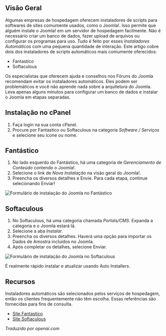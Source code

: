 <!-- Filename: Installing_Joomla_using_an_Auto_Installer / Display title: Instalação do Instalador Automático -->

## Visão Geral

Algumas empresas de hospedagem oferecem instaladores de scripts para softwares de sites comumente usados, como o Joomla!. Isso permite que alguém instale o Joomla! em um servidor de hospedagem facilmente. Não é necessário criar um banco de dados, fazer upload de arquivos ou configurar os programas para uso. Tudo é feito por esses *Instaladores Automáticos* com uma pequena quantidade de interação. Este artigo cobre dois dos instaladores de scripts automáticos mais comumente oferecidos:

- Fantastico
- Softaculous

<div class="alert alert-warning">Os especialistas que oferecem ajuda e conselhos nos Fóruns do Joomla recomendam evitar os instaladores automáticos. Eles podem ser problemáticos e você não aprende nada sobre a arquitetura do Joomla. Leva apenas alguns minutos para configurar um banco de dados e instalar o Joomla em etapas separadas.</div>

## Instalação no cPanel

1. Faça login na sua conta cPanel.
2. Procure por Fantastico ou Softaculous na categoria *Software / Serviços* e selecione seu ícone ou nome.

## Fantástico

1. No lado esquerdo do Fantástico, há uma categoria de *Gerenciamento de Conteúdo* contendo o Joomla!.
2. Selecione o link de *Nova Instalação* na visão geral do Joomla!.
3. Preencha os diversos detalhes e Envie. Para cada etapa, continue selecionando Enviar!

![Formulário de instalação do Joomla no Fantástico](../../../en/images/hosting/auto-installer-fantastico.jpg)

## Softaculous

1. No Softaculous, há uma categoria chamada *Portals/CMS*. Expanda a 
   categoria e o Joomla estará lá.
2. Selecione a aba *Instalar*.
3. Preencha os diversos detalhes. Haverá uma opção para importar os
   Dados de Amostra incluídos no Joomla.
4. Após completar os detalhes, selecione Enviar.

![Formulário de instalação do Joomla no Softaculous](../../../en/images/hosting/auto-installer-softaculous.jpg)

É realmente rápido instalar e atualizar usando Auto Installers.

## Recursos

Instaladores automáticos são selecionados pelos serviços de hospedagem, então os clientes frequentemente não têm escolha. Essas referências são fornecidas para fins de consulta.

- <a href="http://www.netenberg.com"
  rel="nofollow noreferrer noopener">Site Fantastico</a>
- <a href="http://www.softaculous.com"
  rel="nofollow noreferrer noopener">Site Softaculous</a>

*Traduzido por openai.com*  

